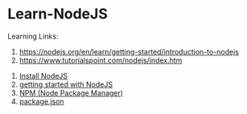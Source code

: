 # Learn-NodeJS

Learning Links:
1) https://nodejs.org/en/learn/getting-started/introduction-to-nodejs
2)	https://www.tutorialspoint.com/nodejs/index.htm


1. [Install NodeJS](Install_NodeJS.md)
2. [getting started with NodeJS](https://github.com/ladpriteshkumar/Learn-NodeJS/blob/main/Install_NodeJS.md#getting-started-with-javascript-and-nodejs)
3. [NPM (Node Package Manager)](NodeJS-NPM.md)
4. [package.json](package-json.md)
